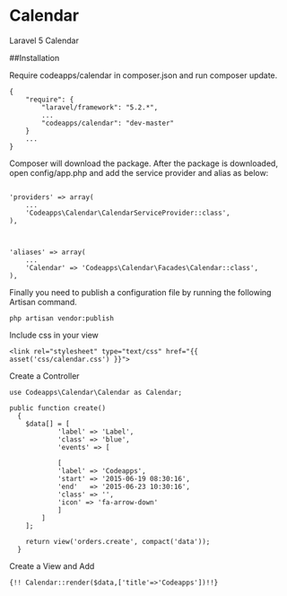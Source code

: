 # Calendar
Laravel 5 Calendar

##Installation

Require codeapps/calendar in composer.json and run composer update.

```
{
    "require": {
        "laravel/framework": "5.2.*",
        ...
        "codeapps/calendar": "dev-master"
    }
    ...
}
```

Composer will download the package. After the package is downloaded, open config/app.php and add the service provider and alias as below:

```

'providers' => array(
    ...
    'Codeapps\Calendar\CalendarServiceProvider::class',
),



'aliases' => array(
    ...
    'Calendar' => 'Codeapps\Calendar\Facades\Calendar::class',
),

```
Finally you need to publish a configuration file by running the following Artisan command.

```
php artisan vendor:publish
```

Include css in your view

```
<link rel="stylesheet" type="text/css" href="{{ asset('css/calendar.css') }}">

```

Create a Controller 

```
use Codeapps\Calendar\Calendar as Calendar;

public function create()
  {
    $data[] = [
            'label' => 'Label',
            'class' => 'blue',
            'events' => [

            [
            'label' => 'Codeapps',
            'start' => '2015-06-19 08:30:16',
            'end'   => '2015-06-23 10:30:16',
            'class' => '',
            'icon' => 'fa-arrow-down'
            ]
        ]
    ];

    return view('orders.create', compact('data'));
  }
```

Create a View and Add 

```
{!! Calendar::render($data,['title'=>'Codeapps'])!!}
```


